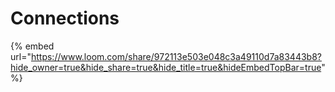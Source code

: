 # Connections

{% embed url="https://www.loom.com/share/972113e503e048c3a49110d7a83443b8?hide_owner=true&hide_share=true&hide_title=true&hideEmbedTopBar=true" %}

